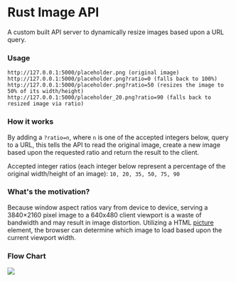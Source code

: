# Rust Image API

A custom built API server to dynamically resize images based upon a URL query.

### Usage

```
http://127.0.0.1:5000/placeholder.png (original image)
http://127.0.0.1:5000/placeholder.png?ratio=0 (falls back to 100%)
http://127.0.0.1:5000/placeholder.png?ratio=50 (resizes the image to 50% of its width/height)
http://127.0.0.1:5000/placeholder_20.png?ratio=90 (falls back to resized image via ratio)
```

### How it works

By adding a `?ratio=n`, where `n` is one of the accepted integers below, query to a URL, this tells the
API to read the original image, create a new image based upon the requested ratio and return the result
to the client.

Accepted integer ratios (each integer below represent a percentage of the original width/height of an image):
`10, 20, 35, 50, 75, 90`

### What's the motivation?

Because window aspect ratios vary from device to device, serving a 3840×2160 pixel image to a 640x480 client
viewport is a waste of bandwidth and may result in image distortion. Utilizing a HTML [picture](https://www.w3schools.com/TAGS/tag_picture.asp) element, the browser
can determine which image to load based upon the current viewport width.

### Flow Chart

<img src="https://i.imgur.com/fncohIL.png" />
